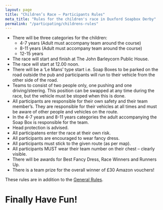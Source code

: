 ```yaml
---
layout: page
title: "Children’s Race – Participants Rules"
meta_title: "Rules for the children's race in Duxford Soapbox Derby"
permalink: "/particpating/childrens-rules"
---
```


* There will be three categories for the children:
  * 4-7 years (Adult must accompany team around the course)
  * 8-11 years (Adult must accompany team around the course)
  * 12-15 years
* The race will start and finish at The John Barleycorn Public House.
* The race will start at 12.00 noon.
* There will be a ‘Le Mans’ type start i.e. Soap Boxes to be parked on the road outside the pub and participants will run to their vehicle from the other side of the road.
* Teams to consist of two people only, one pushing and one driving/steering. This position can be swapped at any time during the race, but the vehicle must be stoped when this is done.
* All participants are responsible for their own safety and their team member’s. They are responsible for their vehicles at all times and must be aware of other people and vehicles on the route.
* In the 4-7 years and 8-11 years categories the adult accompanying the Soap Box is responsible for the team.
* Head protection is advised.
* All participatens enter the race at their own risk.
* All participants are encouraged to wear fancy dress.
* All participants must stick to the given route (as per map).
* All participants MUST wear their team number on their chest – clearly visible.
* There will be awards for Best Fancy Dress, Race Winners and Runners Up.
* There is a team prize for the overall winner of £30 Amazon vouchers!

These rules are in addition to the [General Rules][1].

# Finally Have Fun!

[1]: /particpating/rules